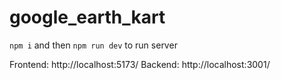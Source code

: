 # google_earth_kart

`npm i` and then `npm run dev` to run server

Frontend: http://localhost:5173/
Backend: http://localhost:3001/
